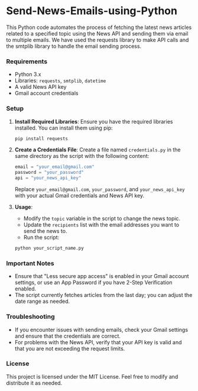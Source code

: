 # Send-News-Emails-using-Python
This Python code automates the process of fetching the latest news articles related to a specified topic using the News API and sending them via email to multiple emails. We have used the requests library to make API calls and the smtplib library to handle the email sending process.

### Requirements
- Python 3.x
- Libraries: `requests`, `smtplib`, `datetime`
- A valid News API key
- Gmail account credentials

### Setup
1. **Install Required Libraries**:
   Ensure you have the required libraries installed. You can install them using pip:

   ```bash
   pip install requests
   ```
2. **Create a Credentials File**:
   Create a file named `credentials.py` in the same directory as the script with the following content:

   ```python
   email = "your_email@gmail.com"
   password = "your_password"
   api = "your_news_api_key"
   ```
   Replace `your_email@gmail.com`, `your_password`, and `your_news_api_key` with your actual Gmail credentials and News API key.
   
4. **Usage**:
   - Modify the `topic` variable in the script to change the news topic.
   - Update the `recipients` list with the email addresses you want to send the news to.
   - Run the script:

   ```bash
   python your_script_name.py
   ```
   
### Important Notes
- Ensure that "Less secure app access" is enabled in your Gmail account settings, or use an App Password if you have 2-Step Verification enabled.
- The script currently fetches articles from the last day; you can adjust the date range as needed.

### Troubleshooting
- If you encounter issues with sending emails, check your Gmail settings and ensure that the credentials are correct.
- For problems with the News API, verify that your API key is valid and that you are not exceeding the request limits.
  
### License
This project is licensed under the MIT License. Feel free to modify and distribute it as needed.

